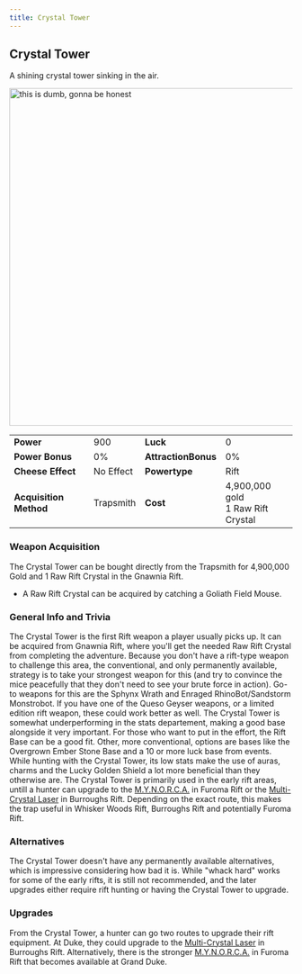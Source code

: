 ```yaml
---
title: Crystal Tower
---
```


## Crystal Tower

A shining crystal tower sinking in the air.

<img src="/assets/images/weapons/ct.png" alt="this is dumb, gonna be honest" width="600">

|                        |           |                     |                                        |
| ---------------------- | --------- | ------------------- | -------------------------------------- |
| **Power**              | 900       | **Luck**            | 0                                      |
| **Power Bonus**        | 0%        | **AttractionBonus** | 0%                                     |
| **Cheese Effect**      | No Effect | **Powertype**       | Rift                                   |
| **Acquisition Method** | Trapsmith | **Cost**            | 4,900,000 gold <br> 1 Raw Rift Crystal |

### Weapon Acquisition

The Crystal Tower can be bought directly from the Trapsmith for 4,900,000 Gold and 1 Raw Rift Crystal in the Gnawnia Rift.

- A Raw Rift Crystal can be acquired by catching a Goliath Field Mouse.

### General Info and Trivia

The Crystal Tower is the first Rift weapon a player usually picks up. It can be acquired from Gnawnia Rift, where you'll get the needed Raw Rift Crystal from completing the adventure. Because you don't have a rift-type weapon to challenge this area, the conventional, and only permanently available, strategy is to take your strongest weapon for this (and try to convince the mice peacefully that they don't need to see your brute force in action). Go-to weapons for this are the Sphynx Wrath and Enraged RhinoBot/Sandstorm Monstrobot. If you have one of the Queso Geyser weapons, or a limited edition rift weapon, these could work better as well.
The Crystal Tower is somewhat underperforming in the stats departement, making a good base alongside it very important. For those who want to put in the effort, the Rift Base can be a good fit. Other, more conventional, options are bases like the Overgrown Ember Stone Base and a 10 or more luck base from events.
While hunting with the Crystal Tower, its low stats make the use of auras, charms and the Lucky Golden Shield a lot more beneficial than they otherwise are.
The Crystal Tower is primarily used in the early rift areas, untill a hunter can upgrade to the [M.Y.N.O.R.C.A.](/weapons/rift/mynorca) in Furoma Rift or the [Multi-Crystal Laser](/weapons/rift/mcl) in Burroughs Rift. Depending on the exact route, this makes the trap useful in Whisker Woods Rift, Burroughs Rift and potentially Furoma Rift.

### Alternatives

The Crystal Tower doesn't have any permanently available alternatives, which is impressive considering how bad it is. While "whack hard" works for some of the early rifts, it is still not recommended, and the later upgrades either require rift hunting or having the Crystal Tower to upgrade.

### Upgrades

From the Crystal Tower, a hunter can go two routes to upgrade their rift equipment. At Duke, they could upgrade to the [Multi-Crystal Laser](/weapons/rift/mcl) in Burroughs Rift. Alternatively, there is the stronger [M.Y.N.O.R.C.A.](/weapons/rift/mynorca) in Furoma Rift that becomes available at Grand Duke.
